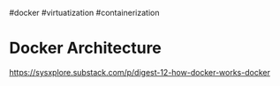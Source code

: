 #docker #virtuatization #containerization 
# Docker Architecture
https://sysxplore.substack.com/p/digest-12-how-docker-works-docker


